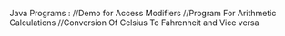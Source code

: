 Java Programs :
//Demo for Access Modifiers
//Program For Arithmetic Calculations
//Conversion Of Celsius To Fahrenheit and Vice versa
